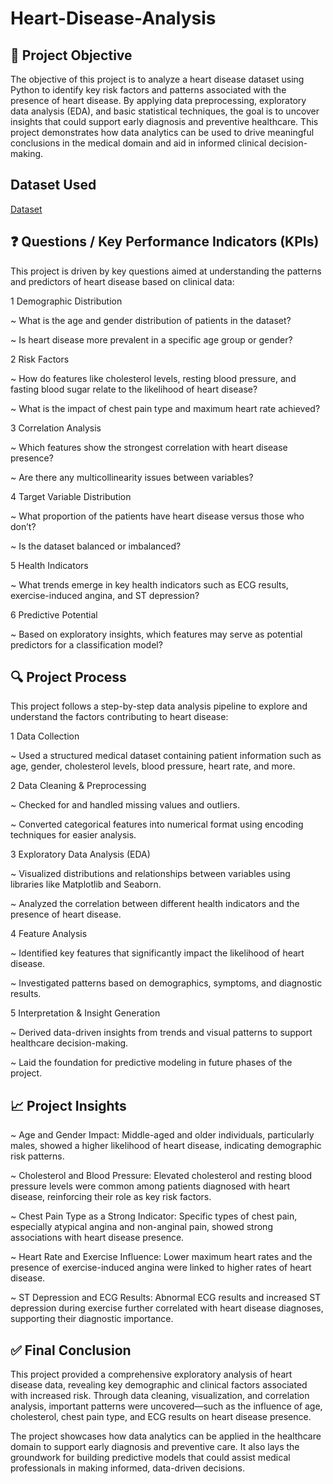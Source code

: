 # Heart-Disease-Analysis

## 📌 Project Objective
The objective of this project is to analyze a heart disease dataset using Python to identify key risk factors and patterns associated with the presence of heart disease. By applying data preprocessing, exploratory data analysis (EDA), and basic statistical techniques, the goal is to uncover insights that could support early diagnosis and preventive healthcare. This project demonstrates how data analytics can be used to drive meaningful conclusions in the medical domain and aid in informed clinical decision-making.

## Dataset Used
<a href = "https://github.com/abrarsaraf/Heart-Disease-Analysis/blob/main/dataset.csv">Dataset</a>


## ❓ Questions / Key Performance Indicators (KPIs)
This project is driven by key questions aimed at understanding the patterns and predictors of heart disease based on clinical data:

1 Demographic Distribution

~ What is the age and gender distribution of patients in the dataset?

~ Is heart disease more prevalent in a specific age group or gender?

2 Risk Factors

~ How do features like cholesterol levels, resting blood pressure, and fasting blood sugar relate to the likelihood of heart disease?

~ What is the impact of chest pain type and maximum heart rate achieved?

3 Correlation Analysis

~ Which features show the strongest correlation with heart disease presence?

~ Are there any multicollinearity issues between variables?

4 Target Variable Distribution

~ What proportion of the patients have heart disease versus those who don’t?

~ Is the dataset balanced or imbalanced?

5 Health Indicators

~ What trends emerge in key health indicators such as ECG results, exercise-induced angina, and ST depression?

6 Predictive Potential

~ Based on exploratory insights, which features may serve as potential predictors for a classification model?



## 🔍 Project Process
This project follows a step-by-step data analysis pipeline to explore and understand the factors contributing to heart disease:

1 Data Collection

~ Used a structured medical dataset containing patient information such as age, gender, cholesterol levels, blood pressure, heart rate, and more.

2 Data Cleaning & Preprocessing

~ Checked for and handled missing values and outliers.

~ Converted categorical features into numerical format using encoding techniques for easier analysis.

3 Exploratory Data Analysis (EDA)

~ Visualized distributions and relationships between variables using libraries like Matplotlib and Seaborn.

~ Analyzed the correlation between different health indicators and the presence of heart disease.

4 Feature Analysis

~ Identified key features that significantly impact the likelihood of heart disease.

~ Investigated patterns based on demographics, symptoms, and diagnostic results.

5 Interpretation & Insight Generation

~ Derived data-driven insights from trends and visual patterns to support healthcare decision-making.

~ Laid the foundation for predictive modeling in future phases of the project.

## 📈 Project Insights
~ Age and Gender Impact: Middle-aged and older individuals, particularly males, showed a higher likelihood of heart disease, indicating demographic risk patterns.

~ Cholesterol and Blood Pressure: Elevated cholesterol and resting blood pressure levels were common among patients diagnosed with heart disease, reinforcing their role as key risk factors.

~ Chest Pain Type as a Strong Indicator: Specific types of chest pain, especially atypical angina and non-anginal pain, showed strong associations with heart disease presence.

~ Heart Rate and Exercise Influence: Lower maximum heart rates and the presence of exercise-induced angina were linked to higher rates of heart disease.

~ ST Depression and ECG Results: Abnormal ECG results and increased ST depression during exercise further correlated with heart disease diagnoses, supporting their diagnostic importance.


## ✅ Final Conclusion
This project provided a comprehensive exploratory analysis of heart disease data, revealing key demographic and clinical factors associated with increased risk. Through data cleaning, visualization, and correlation analysis, important patterns were uncovered—such as the influence of age, cholesterol, chest pain type, and ECG results on heart disease presence.

The project showcases how data analytics can be applied in the healthcare domain to support early diagnosis and preventive care. It also lays the groundwork for building predictive models that could assist medical professionals in making informed, data-driven decisions.




